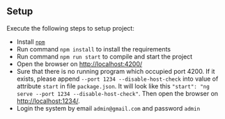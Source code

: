 ## Setup

Execute the following steps to setup project:

- Install [`npm`](https://nodejs.org/en/) 
- Run command `npm install` to install the requirements
- Run command `npm run start` to compile and start the project
- Open the browser on [http://localhost:4200/](http://localhost:4200/)
- Sure that there is no running program which occupied port 4200. If it exists, please append `--port 1234 --disable-host-check` into value of attribute `start` in file `package.json`. It will look like this `"start": "ng serve --port 1234 --disable-host-check"`. Then open the browser on [http://localhost:1234/](http://localhost:1234/).
- Login the system by email `admin@gmail.com` and password `admin`  
